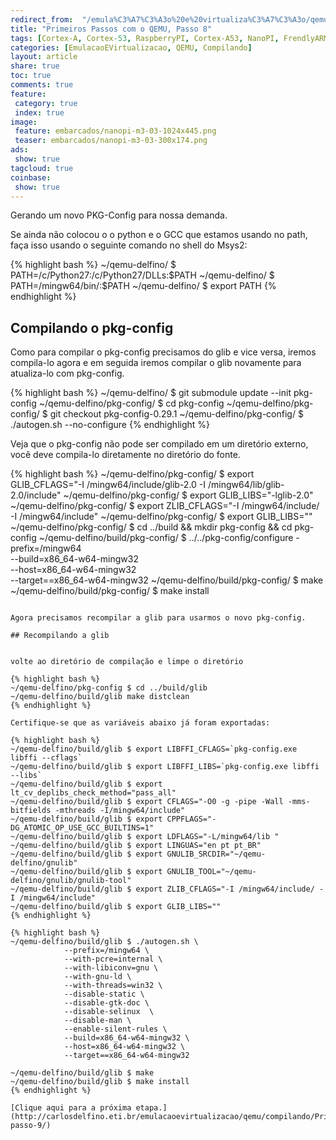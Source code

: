 ```yaml
---
redirect_from:  "/emula%C3%A7%C3%A3o%20e%20virtualiza%C3%A7%C3%A3o/qemu/compilando/Primeiros_Passos_com_o_QEMU-parte-8/"
title: "Primeiros Passos com o QEMU, Passo 8" 
tags: [Cortex-A, Cortex-53, RaspberryPI, Cortex-A53, NanoPI, FrendlyARM, ARM, Intel, TBB,  Emulação, Virtualização, KVM, QEMU, VMware, VirtualBox, VBox, Hiper-V, Xen, GNU ARM Eclipse, Eclipse, Windows, RTOS, uOS, ]
categories: [EmulacaoEVirtualizacao, QEMU, Compilando]
layout: article
share: true
toc: true
comments: true
feature:
 category: true
 index: true
image:
 feature: embarcados/nanopi-m3-03-1024x445.png
 teaser: embarcados/nanopi-m3-03-300x174.png
ads: 
 show: true
tagcloud: true
coinbase:
 show: true
---
```

Gerando um novo PKG-Config para nossa demanda.

<!--more-->

Se ainda não colocou o o python e o GCC que estamos usando no path, faça isso usando o seguinte comando no shell do Msys2:

{% highlight bash %}
~/qemu-delfino/ $ PATH=/c/Python27:/c/Python27/DLLs:$PATH
~/qemu-delfino/ $ PATH=/mingw64/bin/:$PATH
~/qemu-delfino/ $ export PATH
{% endhighlight %}

## Compilando o pkg-config

Como para compilar o pkg-config precisamos do glib e vice versa, iremos compila-lo agora e em seguida iremos compilar o glib novamente para atualiza-lo com pkg-config.

{% highlight bash %}
~/qemu-delfino/ $  git submodule update --init pkg-config
~/qemu-delfino/pkg-config/ $  cd pkg-config
~/qemu-delfino/pkg-config/ $  git checkout pkg-config-0.29.1
~/qemu-delfino/pkg-config/ $  ./autogen.sh --no-configure 
{% endhighlight %}

Veja que o pkg-config não pode ser compilado em um diretório externo, você deve
compila-lo diretamente no diretório do fonte.

{% highlight bash %}
~/qemu-delfino/pkg-config/ $ export GLIB_CFLAGS="-I /mingw64/include/glib-2.0 -I /mingw64/lib/glib-2.0/include"
~/qemu-delfino/pkg-config/ $ export GLIB_LIBS="-lglib-2.0"
~/qemu-delfino/pkg-config/ $ export ZLIB_CFLAGS="-I /mingw64/include/ -I /mingw64/include"
~/qemu-delfino/pkg-config/ $ export GLIB_LIBS=""
~/qemu-delfino/pkg-config/ $ cd ../build && mkdir pkg-config && cd pkg-config
~/qemu-delfino/build/pkg-config/ $ ../../pkg-config/configure -prefix=/mingw64 \
            --build=x86_64-w64-mingw32 \
            --host=x86_64-w64-mingw32 \
            --target==x86_64-w64-mingw32 
~/qemu-delfino/build/pkg-config/ $ make
~/qemu-delfino/build/pkg-config/ $ make install
```

Agora precisamos recompilar a glib para usarmos o novo pkg-config.

## Recompilando a glib


volte ao diretório de compilação e limpe o diretório

{% highlight bash %}
~/qemu-delfino/pkg-config $ cd ../build/glib
~/qemu-delfino/build/glib make distclean
{% endhighlight %}

Certifique-se que as variáveis abaixo já foram exportadas:

{% highlight bash %}
~/qemu-delfino/build/glib $ export LIBFFI_CFLAGS=`pkg-config.exe libffi --cflags`
~/qemu-delfino/build/glib $ export LIBFFI_LIBS=`pkg-config.exe libffi --libs`
~/qemu-delfino/build/glib $ export lt_cv_deplibs_check_method="pass_all"
~/qemu-delfino/build/glib $ export CFLAGS="-O0 -g -pipe -Wall -mms-bitfields -mthreads -I/mingw64/include"
~/qemu-delfino/build/glib $ export CPPFLAGS="-DG_ATOMIC_OP_USE_GCC_BUILTINS=1"
~/qemu-delfino/build/glib $ export LDFLAGS="-L/mingw64/lib "
~/qemu-delfino/build/glib $ export LINGUAS="en pt pt_BR"
~/qemu-delfino/build/glib $ export GNULIB_SRCDIR="~/qemu-delfino/gnulib"  
~/qemu-delfino/build/glib $ export GNULIB_TOOL="~/qemu-delfino/gnulib/gnulib-tool"
~/qemu-delfino/build/glib $ export ZLIB_CFLAGS="-I /mingw64/include/ -I /mingw64/include"
~/qemu-delfino/build/glib $ export GLIB_LIBS=""
{% endhighlight %}

{% highlight bash %}
~/qemu-delfino/build/glib $ ./autogen.sh \
            --prefix=/mingw64 \
            --with-pcre=internal \
            --with-libiconv=gnu \
            --with-gnu-ld \
            --with-threads=win32 \
            --disable-static \
            --disable-gtk-doc \
            --disable-selinux  \
            --disable-man \
            --enable-silent-rules \
            --build=x86_64-w64-mingw32 \
            --host=x86_64-w64-mingw32 \
            --target==x86_64-w64-mingw32 
            
~/qemu-delfino/build/glib $ make
~/qemu-delfino/build/glib $ make install
{% endhighlight %}

[Clique aqui para a próxima etapa.](http://carlosdelfino.eti.br/emulacaoevirtualizacao/qemu/compilando/Primeiros_Passos_com_o_QEMU-passo-9/)